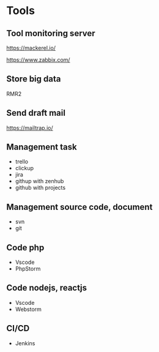 # Tools

## Tool monitoring server
https://mackerel.io/

https://www.zabbix.com/

## Store big data
RMR2

## Send draft mail
https://mailtrap.io/

## Management task
- trello
- clickup
- jira
- githup with zenhub
- github with projects

## Management source code, document
- svn
- git

## Code php
- Vscode
- PhpStorm

## Code nodejs, reactjs
- Vscode
- Webstorm

## CI/CD
- Jenkins
